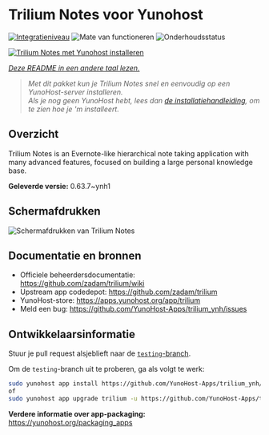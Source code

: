 <!--
NB: Deze README is automatisch gegenereerd door <https://github.com/YunoHost/apps/tree/master/tools/readme_generator>
Hij mag NIET handmatig aangepast worden.
-->

# Trilium Notes voor Yunohost

[![Integratieniveau](https://dash.yunohost.org/integration/trilium.svg)](https://ci-apps.yunohost.org/ci/apps/trilium/) ![Mate van functioneren](https://ci-apps.yunohost.org/ci/badges/trilium.status.svg) ![Onderhoudsstatus](https://ci-apps.yunohost.org/ci/badges/trilium.maintain.svg)

[![Trilium Notes met Yunohost installeren](https://install-app.yunohost.org/install-with-yunohost.svg)](https://install-app.yunohost.org/?app=trilium)

*[Deze README in een andere taal lezen.](./ALL_README.md)*

> *Met dit pakket kun je Trilium Notes snel en eenvoudig op een YunoHost-server installeren.*  
> *Als je nog geen YunoHost hebt, lees dan [de installatiehandleiding](https://yunohost.org/install), om te zien hoe je 'm installeert.*

## Overzicht

Trilium Notes is an Evernote-like hierarchical note taking application with many advanced features, focused on building a large personal knowledge base.


**Geleverde versie:** 0.63.7~ynh1

## Schermafdrukken

![Schermafdrukken van Trilium Notes](./doc/screenshots/screenshot.png)

## Documentatie en bronnen

- Officiele beheerdersdocumentatie: <https://github.com/zadam/trilium/wiki>
- Upstream app codedepot: <https://github.com/zadam/trilium>
- YunoHost-store: <https://apps.yunohost.org/app/trilium>
- Meld een bug: <https://github.com/YunoHost-Apps/trilium_ynh/issues>

## Ontwikkelaarsinformatie

Stuur je pull request alsjeblieft naar de [`testing`-branch](https://github.com/YunoHost-Apps/trilium_ynh/tree/testing).

Om de `testing`-branch uit te proberen, ga als volgt te werk:

```bash
sudo yunohost app install https://github.com/YunoHost-Apps/trilium_ynh/tree/testing --debug
of
sudo yunohost app upgrade trilium -u https://github.com/YunoHost-Apps/trilium_ynh/tree/testing --debug
```

**Verdere informatie over app-packaging:** <https://yunohost.org/packaging_apps>
